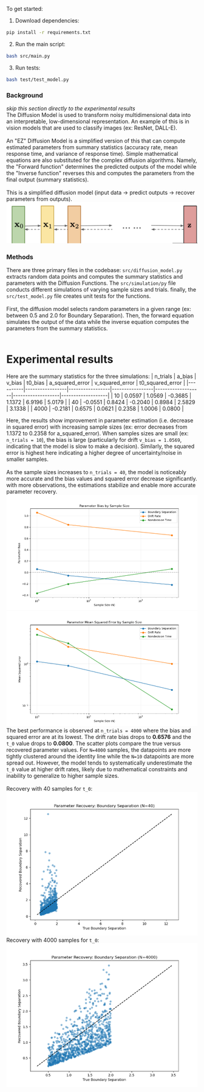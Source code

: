 To get started:

1. Download dependencies:
```bash
pip install -r requirements.txt
```
2. Run the main script:
```bash
bash src/main.py
```
3. Run tests:
```bash
bash test/test_model.py
```

### Background
*skip this section directly to the experimental results*
<br/>
The Diffusion Model is used to transform noisy multidimensional data into an interpretable, low-dimensional representation. An example of this is in vision models that are used to classify images (ex: ResNet, DALL-E).
<br/><br/>
An "EZ" Diffusion Model is a simplified version of this that can compute estimated parameters from summary statistics (accuracy rate, mean response time, and variance of response time).
Simple mathematical equations are also substituted for the complex diffusion algorithms. Namely, the "Forward function" determines the predicted outputs of the model while the "Inverse function" reverses this and computes the parameters from the final output (summary statistics).
<br/><br/>
This is a simplified diffusion model (input data -> predict outputs -> recover parameters from outputs).
![alt text](diffusionSample.png)

### Methods
There are three primary files in the codebase: `src/diffusion_model.py` extracts random data points and computes the summary statistics and parameters with the Diffusion Functions. The `src/simulation/py` file conducts different simulations of varying sample sizes and trials. finally, the `src/test_model.py` file creates unit tests for the functions.
<br/><br/>
First, the diffusion model selects random parameters in a given range (ex: between 0.5 and 2.0 for Boundary Separation). 
Then, the forward equation simulates the output of the data while the inverse equation computes the parameters from the summary statistics.
<br/><br/>
# Experimental results
Here are the summary statistics for the three simulations:
| n_trials | a_bias           | v_bias           | t0_bias          | a_squared_error    | v_squared_error    | t0_squared_error    |
|----------|-----------------|-----------------|-----------------|-------------------|-------------------|-------------------|
| 10       | 0.0597          | 1.0569          | -0.3685         | 1.1372            | 6.9196            | 5.0179            |
| 40       | -0.0551         | 0.8424          | -0.2040         | 0.8984            | 2.5829            | 3.1338            |
| 4000     | -0.2181         | 0.6575          | 0.0621          | 0.2358            | 1.0006            | 0.0800            |

Here, the results show improvement in parameter estimation (i.e. decrease in squared error) with increasing sample sizes (ex: error decreases from 1.1372 to 0.2358 for a_squared_error). When samples sizes are small (ex: `n_trials = 10`), the bias is large (particularly for drift `v_bias = 1.0569`, indicating that the model is slow to make a decision). Similarly, the squared error is highest here indicating a higher degree of uncertainty/noise in smaller samples.
<br/><br/>
As the sample sizes increases to `n_trials = 40`, the model is noticeably more accurate and the bias values and squared error decrease significantly. with more observations, the estimations stabilize and enable more accurate parameter recovery.
![parameter bias](results/parameter_bias.png)
![parameter mse](results/parameter_mse.png)
The best performance is observed at `n_trials = 4000` where the bias and squared error are at its lowest. The drift rate bias drops to **0.6576** and the `t_0` value drops to **0.0800**. The scatter plots compare the true versus recovered parameter values. For `N=4000` samples, the datapoints are more tightly clustered around the identity line while the `N=10` datapoints are more spread out. However, the model tends to systematically underestimate the `t_0` value at higher drift rates, likely due to mathematical constraints and inability to generalize to higher sample sizes.
<br/><br/>
Recovery with 40 samples for `t_0`:
![Recovery with 40 samples](results/a_recovery_n40.png)
Recovery with 4000 samples for `t_0`:
![Recovery with 4000 samples](results/a_recovery_n4000.png)